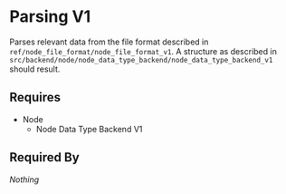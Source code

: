 # Parsing V1

Parses relevant data from the file format described in `ref/node_file_format/node_file_format_v1`. A structure as described in `src/backend/node/node_data_type_backend/node_data_type_backend_v1` should result.

## Requires

- Node
    - Node Data Type Backend V1

## Required By

*Nothing*